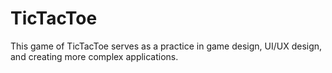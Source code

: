 # TicTacToe
This game of TicTacToe serves as a practice in game design, UI/UX design, and creating more complex applications.
